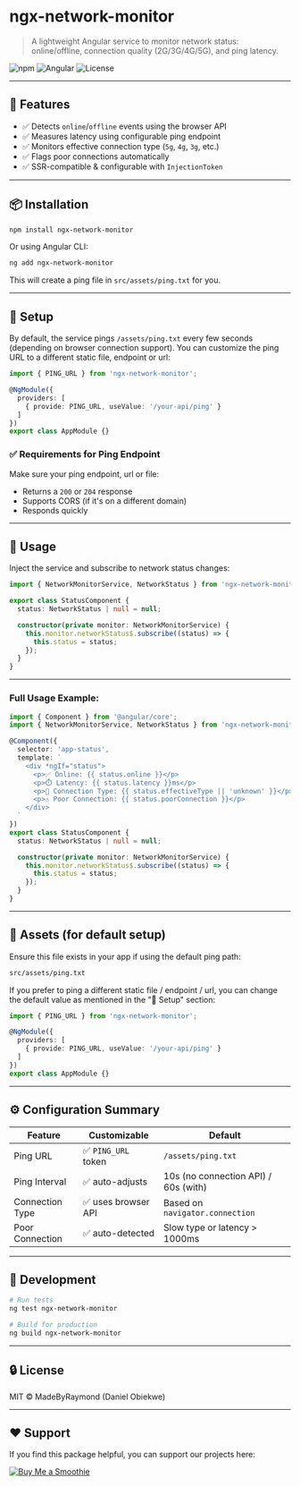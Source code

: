 # ngx-network-monitor

> A lightweight Angular service to monitor network status: online/offline, connection quality (2G/3G/4G/5G), and ping latency.

![npm](https://img.shields.io/npm/v/ngx-network-monitor)
![Angular](https://img.shields.io/badge/angular-compatible-brightgreen)
![License](https://img.shields.io/npm/l/ngx-network-monitor)

---

## 🚀 Features

- ✅ Detects `online`/`offline` events using the browser API
- ✅ Measures latency using configurable ping endpoint
- ✅ Monitors effective connection type (`5g`, `4g`, `3g`, etc.)
- ✅ Flags poor connections automatically
- ✅ SSR-compatible & configurable with `InjectionToken`

---

## 📦 Installation

```bash
npm install ngx-network-monitor
```
Or using Angular CLI:

```bash
ng add ngx-network-monitor
```
This will create a ping file in `src/assets/ping.txt` for you.

---

## 🔧 Setup
By default, the service pings `/assets/ping.txt` every few seconds (depending on browser connection support). You can customize the ping URL to a different static file, endpoint or url:

```ts
import { PING_URL } from 'ngx-network-monitor';

@NgModule({
  providers: [
    { provide: PING_URL, useValue: '/your-api/ping' }
  ]
})
export class AppModule {}
```

### ✅ Requirements for Ping Endpoint
Make sure your ping endpoint, url or file:
- Returns a `200` or `204` response
- Supports CORS (if it's on a different domain)
- Responds quickly

---

## 🧠 Usage

Inject the service and subscribe to network status changes:
```ts
import { NetworkMonitorService, NetworkStatus } from 'ngx-network-monitor';

export class StatusComponent {
  status: NetworkStatus | null = null;

  constructor(private monitor: NetworkMonitorService) {
    this.monitor.networkStatus$.subscribe((status) => {
      this.status = status;
    });
  }
}
```

---

### Full Usage Example:
```ts
import { Component } from '@angular/core';
import { NetworkMonitorService, NetworkStatus } from 'ngx-network-monitor';

@Component({
  selector: 'app-status',
  template: `
    <div *ngIf="status">
      <p>✅ Online: {{ status.online }}</p>
      <p>⏱️ Latency: {{ status.latency }}ms</p>
      <p>📶 Connection Type: {{ status.effectiveType || 'unknown' }}</p>
      <p>⚠️ Poor Connection: {{ status.poorConnection }}</p>
    </div>
  `
})
export class StatusComponent {
  status: NetworkStatus | null = null;

  constructor(private monitor: NetworkMonitorService) {
    this.monitor.networkStatus$.subscribe((status) => {
      this.status = status;
    });
  }
}
```

---

## 📁 Assets (for default setup)
Ensure this file exists in your app if using the default ping path:
```bash
src/assets/ping.txt
```

If you prefer to ping a different static file / endpoint / url, you can change the default value as mentioned in the "🔧 Setup" section: 

```ts
import { PING_URL } from 'ngx-network-monitor';

@NgModule({
  providers: [
    { provide: PING_URL, useValue: '/your-api/ping' }
  ]
})
export class AppModule {}
```
---

## ⚙️ Configuration Summary

| Feature         | Customizable       | Default                              |
| --------------- | ------------------ | ------------------------------------ |
| Ping URL        | ✅ `PING_URL` token | `/assets/ping.txt`              |
| Ping Interval   | ✅ auto-adjusts     | 10s (no connection API) / 60s (with) |
| Connection Type | ✅ uses browser API | Based on `navigator.connection`      |
| Poor Connection | ✅ auto-detected    | Slow type or latency > 1000ms        |

---

## 🧪 Development

```bash
# Run tests
ng test ngx-network-monitor

# Build for production
ng build ngx-network-monitor
```

---

## 🔒 License

MIT © MadeByRaymond (Daniel Obiekwe)

---

## ❤️ Support

If you find this package helpful, you can support our projects here:

[![Buy Me a Smoothie](https://img.buymeacoffee.com/button-api/?text=Buy%20Me%20a%20Smoothie&emoji=🍹&slug=MadeByRaymond&button_colour=FFDD00&font_colour=000000&font_family=Comic&outline_colour=000000&coffee_colour=ffffff)](https://www.buymeacoffee.com/MadeByRaymond)

